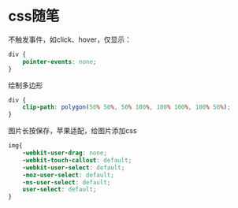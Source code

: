 # css随笔

不触发事件，如click、hover，仅显示：

```css
div {
    pointer-events: none;
}
```

绘制多边形

```css
div {
    clip-path: polygon(50% 50%, 50% 100%, 100% 100%, 100% 50%);
}
```

图片长按保存，苹果适配，给图片添加css
```css
img{
    -webkit-user-drag: none;
    -webkit-touch-callout: default;
    -webkit-user-select: default;
    -moz-user-select: default;
    -ms-user-select: default;
    user-select: default;
}
```
